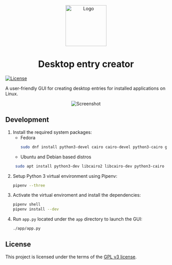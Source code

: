 <p align="center">
  <img src="app/res/icon.png" alt="Logo" width="128" height="128">
</p>
<h1 align="center">Desktop entry creator</h1>

[![License][license-shield]](LICENSE)

A user-friendly GUI for creating desktop entries for installed applications on Linux.

<p align="center">
  <img src="screenshot.png" alt="Screenshot">
</p>

## Development

1. Install the required system packages:
   * Fedora
     ```bash
     sudo dnf install python3-devel cairo cairo-devel python3-cairo gobject-introspection gobject-introspection-devel cairo-gobject cairo-gobject-devel
     ```
   * Ubuntu and Debian based distros
    ```bash
     sudo apt install python3-dev libcairo2 libcairo-dev python3-cairo libgirepository-1.0-1 libgirepository1.0-dev libcairo-gobject2
    ```
2. Setup Python 3 virtual environment using Pipenv:
   ```bash
   pipenv --three
   ```
3. Activate the virtual enviroment and install the dependencies:
   ```bash
   pipenv shell
   pipenv install --dev
   ```
4. Run `app.py` located under the `app` directory to launch the GUI:
   ```bash
   ./app/app.py
   ```

## License

This project is licensed under the terms of the [GPL v3 license](LICENSE).


[license-shield]: https://img.shields.io/github/license/faheel/desktop-entry-creator.svg?style=for-the-badge
